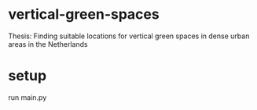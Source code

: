 # vertical-green-spaces
Thesis: Finding suitable locations for vertical green spaces in dense urban areas in the Netherlands

# setup
run main.py
